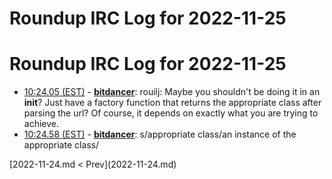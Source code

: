 # Roundup IRC Log for 2022-11-25 #
# Roundup IRC Log for 2022-11-25
* <a href="#10:24.05" id="10:24.05">10:24.05 (EST)</a> - __[bitdancer](https://github.com/bitdancer)__: rouilj: Maybe you shouldn't be doing it in an __init__?  Just have a factory function that returns the appropriate class after parsing the url?  Of course, it depends on exactly what you are trying to achieve.
* <a href="#10:24.58" id="10:24.58">10:24.58 (EST)</a> - __[bitdancer](https://github.com/bitdancer)__: s/appropriate class/an instance of the appropriate class/

<div class="inpage-footer">
[2022-11-24.md < Prev](2022-11-24.md)
</div>
